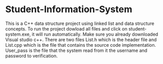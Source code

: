 # Student-Information-System
This is a C++ data structure project using linked list and data structure concepts.
To run the project dowload all files and click on student-system.exe, it will run automatically. Make sure you already downloaded Visual studio c++.
There are two files List.h which is the header file and List.cpp which is the file that contains the source code implementation. 
User_pass is the file that the system read from it the username and password to verification.
